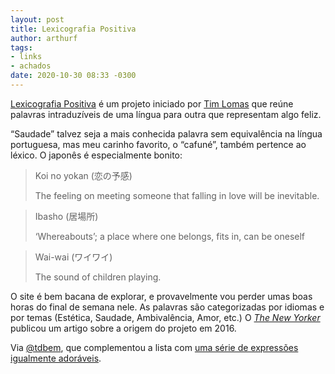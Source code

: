 ```yaml
---
layout: post
title: Lexicografia Positiva
author: arthurf
tags:
- links
- achados
date: 2020-10-30 08:33 -0300
---
```

[Lexicografia Positiva](https://hifisamurai.github.io/lexicography/) é um projeto iniciado por [Tim Lomas](https://www.drtimlomas.com/) que reúne palavras intraduzíveis de uma língua para outra que representam algo feliz.

“Saudade” talvez seja a mais conhecida palavra sem equivalência na língua portuguesa, mas meu carinho favorito, o “cafuné”, também pertence ao léxico. O japonês é especialmente bonito:

> Koi no yokan (恋の予感)
>
> The feeling on meeting someone that falling in love will be inevitable.

> Ibasho (居場所)
>
> ‘Whereabouts’; a place where one belongs, fits in, can be oneself

> Wai-wai (ワイワイ)
>
> The sound of children playing.

O site é bem bacana de explorar, e provavelmente vou perder umas boas horas do final de semana nele. As palavras são categorizadas por idiomas e por temas (Estética, Saudade, Ambivalência, Amor, etc.) O [*The New Yorker*](https://www.newyorker.com/tech/annals-of-technology/the-glossary-of-happiness) publicou um artigo sobre a origem do projeto em 2016.

Via [@tdbem](https://twitter.com/tdbem/status/1321970965769789444), que complementou a lista com [uma série de expressões igualmente adoráveis](https://twitter.com/tdbem/status/1321975537682841602).
